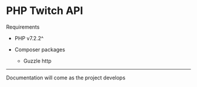 # PHP Twitch API

Requirements

* PHP v7.2.2^

* Composer packages
    * Guzzle http

---

Documentation will come as the project develops